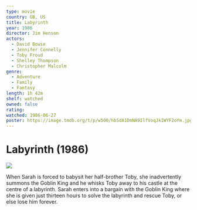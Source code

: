```yaml
---
type: movie
country: GB, US
title: Labyrinth
year: 1986
director: Jim Henson
actors:
  - David Bowie
  - Jennifer Connelly
  - Toby Froud
  - Shelley Thompson
  - Christopher Malcolm
genre:
  - Adventure
  - Family
  - Fantasy
length: 1h 42m
shelf: watched
owned: false
rating:
watched: 1986-06-27
poster: https://image.tmdb.org/t/p/w500/hbSdA1DmNA9IlfVoqJkIWYF2oYm.jpg
---
```


# Labyrinth (1986)

![](https://image.tmdb.org/t/p/w500/hbSdA1DmNA9IlfVoqJkIWYF2oYm.jpg)

When Sarah is forced to babysit her half-brother Toby, she inadvertently summons the Goblin King and he whisks Toby away to his castle at the centre of a labyrinth. Sarah enters into a bargain with the Goblin King where she is given just thirteen hours to solve the labyrinth and rescue Toby, or else lose him forever.
